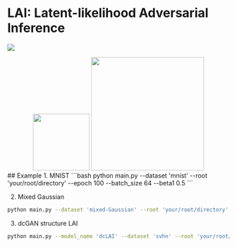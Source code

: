 # LAI: Latent-likelihood Adversarial Inference

![](https://img.shields.io/badge/python-3.5.2-brightgreen.svg)

<center>
<img src="https://github.com/AlexanderYogurt/LAI/blob/master/demo/reconstructed_generate_animation.gif" width="128">
 <img src="https://github.com/AlexanderYogurt/LAI/blob/master/demo/variational_generate_animation.gif", width="256">
 </center>
## Example
1. MNIST
```bash
python main.py --dataset 'mnist' --root 'your/root/directory' --epoch 100 --batch_size 64 --beta1 0.5
```

2. Mixed Gaussian
```bash
python main.py --dataset 'mixed-Gaussian' --root 'your/root/directory' --epoch 200 --batch_size 100 --beta1 0.8
```

3. dcGAN structure LAI
```bash
python main.py --model_name 'dcLAI' --dataset 'svhn' --root 'your/root/directory' --epoch 20 --batch_size 128 --beta1 0.5 --z_dim 100
```

